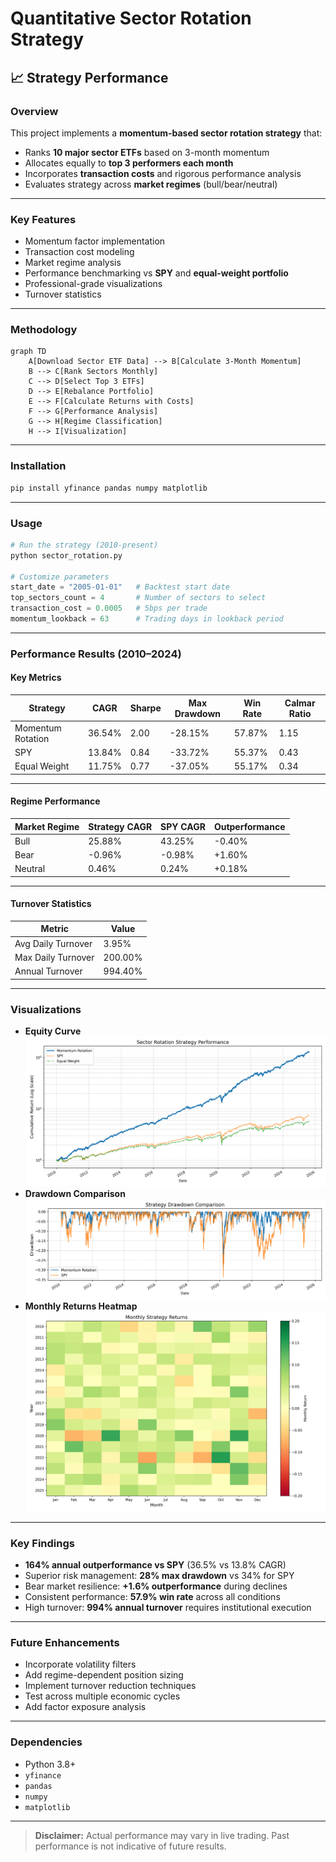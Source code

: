 # Quantitative Sector Rotation Strategy

## 📈 Strategy Performance

### Overview
This project implements a **momentum-based sector rotation strategy** that:
- Ranks **10 major sector ETFs** based on 3-month momentum  
- Allocates equally to **top 3 performers each month**  
- Incorporates **transaction costs** and rigorous performance analysis  
- Evaluates strategy across **market regimes** (bull/bear/neutral)  

---

### Key Features
- Momentum factor implementation  
- Transaction cost modeling  
- Market regime analysis  
- Performance benchmarking vs **SPY** and **equal-weight portfolio**  
- Professional-grade visualizations  
- Turnover statistics  

---

### Methodology
```mermaid
graph TD
    A[Download Sector ETF Data] --> B[Calculate 3-Month Momentum]
    B --> C[Rank Sectors Monthly]
    C --> D[Select Top 3 ETFs]
    D --> E[Rebalance Portfolio]
    E --> F[Calculate Returns with Costs]
    F --> G[Performance Analysis]
    G --> H[Regime Classification]
    H --> I[Visualization]
```

---

### Installation
```bash
pip install yfinance pandas numpy matplotlib
```

---

### Usage
```python
# Run the strategy (2010-present)
python sector_rotation.py

# Customize parameters
start_date = "2005-01-01"   # Backtest start date
top_sectors_count = 4       # Number of sectors to select
transaction_cost = 0.0005   # 5bps per trade
momentum_lookback = 63      # Trading days in lookback period
```

---

### Performance Results (2010–2024)

#### Key Metrics
| Strategy            | CAGR    | Sharpe | Max Drawdown | Win Rate | Calmar Ratio |
|---------------------|---------|--------|--------------|----------|--------------|
| Momentum Rotation   | 36.54%  | 2.00   | -28.15%      | 57.87%   | 1.15         |
| SPY                 | 13.84%  | 0.84   | -33.72%      | 55.37%   | 0.43         |
| Equal Weight        | 11.75%  | 0.77   | -37.05%      | 55.17%   | 0.34         |

---

#### Regime Performance
| Market Regime | Strategy CAGR | SPY CAGR | Outperformance |
|---------------|--------------|----------|----------------|
| Bull          | 25.88%       | 43.25%   | -0.40%         |
| Bear          | -0.96%       | -0.98%   | +1.60%         |
| Neutral       | 0.46%        | 0.24%    | +0.18%         |

---

#### Turnover Statistics
| Metric              | Value     |
|---------------------|-----------|
| Avg Daily Turnover  | 3.95%     |
| Max Daily Turnover  | 200.00%   |
| Annual Turnover     | 994.40%   |

---

### Visualizations
- **Equity Curve**  
  ![Equity Curve](notebooks/equity_curve.png)
- **Drawdown Comparison**  
  ![Drawdown Comparison](notebooks/drawdown_comparison.png)
- **Monthly Returns Heatmap**  
  ![Monthly Returns Heatmap](notebooks/monthly_returns_heatmap.png)


---

### Key Findings
- **164% annual outperformance vs SPY** (36.5% vs 13.8% CAGR)  
- Superior risk management: **28% max drawdown** vs 34% for SPY  
- Bear market resilience: **+1.6% outperformance** during declines  
- Consistent performance: **57.9% win rate** across all conditions  
- High turnover: **994% annual turnover** requires institutional execution  

---

### Future Enhancements
- Incorporate volatility filters  
- Add regime-dependent position sizing  
- Implement turnover reduction techniques  
- Test across multiple economic cycles  
- Add factor exposure analysis  

---

### Dependencies
- Python 3.8+  
- `yfinance`  
- `pandas`  
- `numpy`  
- `matplotlib`  

---

> **Disclaimer:** Actual performance may vary in live trading. Past performance is not indicative of future results.

